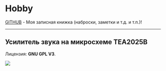 # Hobby
[GITHUB](https://github.com) - Моя записная книжка (наброски, заметки и т.д. и т.п.)!

<hr>

## Усилитель звука на микросхеме TEA2025B

Лицензия: **GNU GPL V3**.

![](https://github.com/drilnet/blender3d-dice2/blob/master/UA.png)
